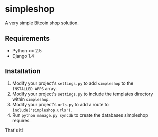 simpleshop
==========
A very simple Bitcoin shop solution.

Requirements
------------
* Python >= 2.5
* Django 1.4

Installation
------------
1. Modify your project's `settings.py` to add `simpleshop` to the `INSTALLED_APPS` array.
2. Modify your project's `settings.py` to include the templates directory within `simpleshop`.
3. Modify your project's `urls.py` to add a route to `include('simpleshop.urls')`.
4. Run `python manage.py syncdb` to create the databases simpleshop requires.

That's it!
